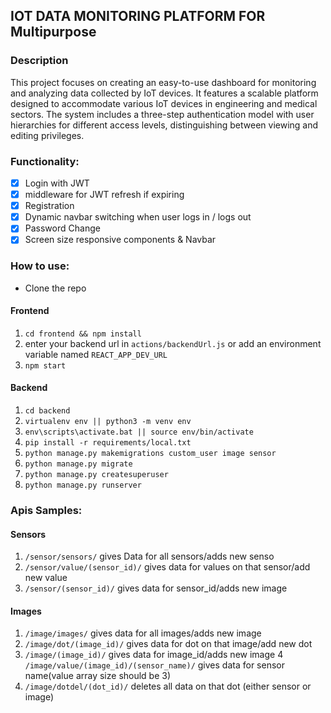 ## IOT DATA MONITORING PLATFORM FOR Multipurpose

### Description
This project focuses on creating an easy-to-use dashboard for monitoring and analyzing data collected by IoT devices. It features a scalable platform designed to accommodate various IoT devices in engineering and medical sectors. The system includes a three-step authentication model with user hierarchies for different access levels, distinguishing between viewing and editing privileges.
### Functionality:

- [x] Login with JWT
- [x] middleware for JWT refresh if expiring
- [x] Registration
- [x] Dynamic navbar switching when user logs in / logs out
- [x] Password Change
- [x] Screen size responsive components & Navbar

### How to use:

- Clone the repo

#### Frontend

1. `cd frontend && npm install`
2. enter your backend url in `actions/backendUrl.js` or add an environment variable named `REACT_APP_DEV_URL`
3. `npm start`

#### Backend

1. `cd backend`
2. `virtualenv env || python3 -m venv env`
3. `env\scripts\activate.bat || source env/bin/activate`
4. `pip install -r requirements/local.txt`
5. `python manage.py makemigrations custom_user image sensor`
6. `python manage.py migrate`
7. `python manage.py createsuperuser`
8. `python manage.py runserver`


### Apis Samples:
#### Sensors
1. `/sensor/sensors/`               gives Data for all sensors/adds new senso
2. `/sensor/value/(sensor_id)/`      gives data for values on that sensor/add new value
3. `/sensor/(sensor_id)/`            gives data for sensor_id/adds new image
#### Images
1. `/image/images/`                  gives data for all images/adds new image
2. `/image/dot/(image_id)/`          gives data for dot on that image/add new dot
3. `/image/(image_id)/`              gives data for image_id/adds new image
4 `/image/value/(image_id)/(sensor_name)/`   gives data for sensor name(value array size should be 3)
5. `/image/dotdel/(dot_id)/`        deletes all data on that dot (either sensor or image)
